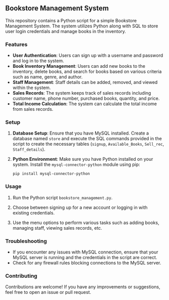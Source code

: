 ## Bookstore Management System

This repository contains a Python script for a simple Bookstore Management System. The system utilizes Python along with SQL to store user login credentials and manage books in the inventory.

### Features

- **User Authentication**: Users can sign up with a username and password and log in to the system.
- **Book Inventory Management**: Users can add new books to the inventory, delete books, and search for books based on various criteria such as name, genre, and author.
- **Staff Management**: Staff details can be added, removed, and viewed within the system.
- **Sales Records**: The system keeps track of sales records including customer name, phone number, purchased books, quantity, and price.
- **Total Income Calculation**: The system can calculate the total income from sales records.

### Setup

1. **Database Setup**: Ensure that you have MySQL installed. Create a database named `store` and execute the SQL commands provided in the script to create the necessary tables (`signup`, `Available_Books`, `Sell_rec`, `Staff_details`).
   
2. **Python Environment**: Make sure you have Python installed on your system. Install the `mysql-connector-python` module using pip:
   
    ```
    pip install mysql-connector-python
    ```

### Usage

1. Run the Python script `bookstore_management.py`.
   
2. Choose between signing up for a new account or logging in with existing credentials.
   
3. Use the menu options to perform various tasks such as adding books, managing staff, viewing sales records, etc.

### Troubleshooting

- If you encounter any issues with MySQL connection, ensure that your MySQL server is running and the credentials in the script are correct.
- Check for any firewall rules blocking connections to the MySQL server.

### Contributing

Contributions are welcome! If you have any improvements or suggestions, feel free to open an issue or pull request.


